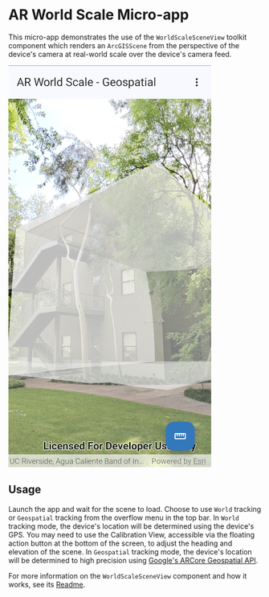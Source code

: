 # AR World Scale Micro-app

This micro-app demonstrates the use of the `WorldScaleSceneView` toolkit component which renders an `ArcGISScene` from the perspective of the device's camera at real-world scale over the device's camera feed.

![Screenshot](../../toolkit/ar/worldscale-screenshot.png)

## Usage

Launch the app and wait for the scene to load. Choose to use `World` tracking or `Geospatial` tracking from the overflow menu in the top bar. In `World` tracking mode, the device's location will be determined using the device's GPS. You may need to use the Calibration View, accessible via the floating action button at the bottom of the screen, to adjust the heading and elevation of the scene. In `Geospatial` tracking mode, the device's location will be determined to high precision using [Google's ARCore Geospatial API](https://developers.google.com/ar/develop/geospatial).

For more information on the `WorldScaleSceneView` component and how it works, see its [Readme](../../toolkit/ar/README.md).
